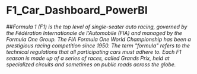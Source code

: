 # F1_Car_Dashboard_PowerBI
##*Formula 1 (F1) is the top level of single-seater auto racing, governed by the Fédération Internationale de l'Automobile (FIA) and managed by the Formula One Group. The FIA Formula One World Championship has been a prestigious racing competition since 1950. The term "formula" refers to the technical regulations that all participating cars must adhere to. Each F1 season is made up of a series of races, called Grands Prix, held at specialized circuits and sometimes on public roads across the globe.*
